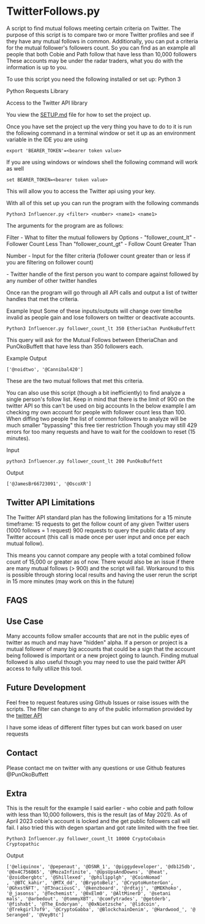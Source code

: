 # TwitterFollows.py
A script to find mutual follows meeting certain criteria on Twitter.
The purpose of this script is to compare two or more Twitter profiles and see
if they have any mutual follows in common. Additionally, you can put a criteria
for the mutual follower's followers count. So you can find as an example
all people that both Cobie and Path follow that have less than 10,000 followers
These accounts may be under the radar traders, what you do with the information
is up to you.

To use this script you need the following installed or set up:
Python 3

Python Requests Library

Access to the Twitter API  library

You view the [SETUP.md](./SETUP.md) file for how to set the project up.

Once you have set the project up the very thing you have to do to it is run the
following command in a terminal window or set it up as an environment variable in the 
IDE you are using

`export 'BEARER_TOKEN'=<bearer token value>`

If you are using windows or windows shell the following command will work as well

`set BEARER_TOKEN=<bearer token value>`

This will allow you to access the Twitter api using your key.

With all of this set up you can run the program with the following commands

`Python3 Influencer.py <filter> <number> <name1> <name1>`

The arguments for the program are as follows:

Filter - What to filter the mutual followers by
         Options -
            "follower_count_lt" - Follower Count Less Than
            "follower_count_gt" - Follow Count Greater Than
  
Number - Input for the filter criteria (follower count greater than or less if you are filtering on follower count)

<name1> - Twitter handle of the first person you want to compare against followed by
any number of other twitter handles

Once ran the program will go through all API calls and output a list of twitter handles
that met the criteria.

Example Input
Some of these inputs/outputs will change over time/be invalid as people gain and lose followers
on twitter or deactivate accounts.
```
Python3 Influencer.py follower_count_lt 350 EtheriaChan PunOkoBuffett
```

This query will ask for the Mutual Follows between EtheriaChan and PunOkoBuffett
that have less than 350 followers each.

Example Output
```
['@noidtwo', '@Cannibal420']
```

These are the two mutual follows that met this criteria.

You can also use this script (though a bit inefficiently) to find analyze a single person's follow list.
Keep in mind that there is the limit of 900 on the twitter API so this can't be used on big accounts
In the below example I am checking my own account for people with follower count less than 100. When diffing
two people the list of common followers to analyze will be much smaller "bypassing" this free tier restriction
Though you may still 429 errors for too many requests and have to wait for the cooldown to reset (15 minutes).

Input
```
python3 Influencer.py follower_count_lt 200 PunOkoBuffett
```
Output
```
['@JamesBr66723091', '@OscoXR']
```

## Twitter API Limitations
The Twitter API standard plan has the following limitations for a 15 minute timeframe:
15 requests to get the follow count of any given Twitter users (1000 follows = 1 request)
900 requests to query the public data of any Twitter account (this call is made once per 
user input and once per each mutual follow).

This means you cannot compare any people with a total combined follow count of
15,000 or greater as of now. There would also be an issue if there are many mutual follows
(> 900) and the script will fail. Workaround to this is possible through storing
local results and having the user rerun the script in 15 more minutes (may work on this
in the future)

## FAQS

## Use Case
Many accounts follow smaller accounts that are not in the public eyes of twitter as much and may have 
"hidden" alpha. If a person or project is a mutual follower of many big accounts that could be a sign
that the account being followed is important or a new project going to launch. Finding
mutual followed is also useful though you may need to use the paid twitter API access to fully utilize this tool.

## Future Development

Feel free to request features using Github Issues or raise issues 
with the scripts. The filter can change to any of the public information 
provided by the [twitter API](https://developer.twitter.com/en/docs/twitter-api/getting-started/about-twitter-api)

I have some ideas of different filter types but can work based on user requests

## Contact
Please contact me on twitter with any questions or use Github features
@PunOkoBuffett

## Extra
This is the result for the example I said earlier -  who cobie and path follow with 
less than 10,000 followers, this is the result (as of May 2021). As of April 2023 cobie's account is locked and
the get public followers call will fail. I also tried this with degen spartan and got rate limited with the free tier.
```
Python3 Influencer.py follower_count_lt 10000 CryptoCobain Cryptopathic
```

Output
```
['@eliquinox', '@pepenaut', '@DSNR_1', '@piggydeveloper', '@db125db', '@0x4C756B65', '@MozaInfinite', '@UpsUpsAndDowns', '@heat', '@zoidbergbtc', '@Shillexed', '@philipplgh', '@CoinNomad'
, '@BTC_kahir', '@MTX_dd', '@BryptoBelz', '@CryptoHunterGon', '@GhxstNFT', '@T3naciousC', '@kenzboard', '@rdtajj', '@MEKhoko', '@_jasonss', '@Techemist', '@0xElm0', '@AltMinerD', '@setani
mals', '@arbedout', '@tommyXBT', '@comfytrades', '@getderb', '@fishxbt', '@The_Endoryan', '@0xNietzsche', '@lidcoin', '@Trekgirl7of9', '@CryptoGabba', '@BlockchainDenim', '@Hardwood_', '@
Seranged', '@VeyBtc']
```